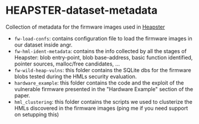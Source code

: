 # HEAPSTER-dataset-metadata
Collection of metadata for the firmware images used in [Heapster](https://github.com/ucsb-seclab/heapster)

* `fw-load-confs`: contains configuration file to load the firmware images in our dataset inside angr.
* `fw-hml-ident-metadata`: contains the info collected by all the stages of Heapster: blob entry-point, blob base-address, basic function identified, pointer sources, malloc/free candidates, ...
* `fw-wild-heap-vulns`: this folder contains the SQLite dbs for the firmware blobs tested during the HMLs security evaluation.
* `hardware_example`: this folder contains the code and the exploit of the vulnerable firmware presented in the "Hardware Example" section of the paper.
* `hml_clustering`: this folder contains the scripts we used to clusterize the HMLs discovered in the firmware images (ping me if you need support on setupping this)
